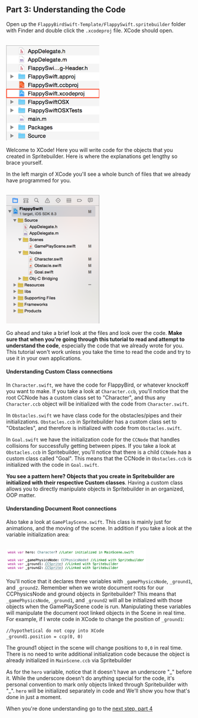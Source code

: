 ## Part 3: Understanding the Code

Open up the `FlappyBirdSwift-Template/FlappySwift.spritebuilder` folder with Finder and double click the `.xcodeproj` file. XCode should open.

</br>
<img src="part3-xcodeproj.png" style="width: 50%; height: 50%; max-width: 300px">
</br>

Welcome to XCode! Here you will write code for the objects that you created in Spritebuilder. Here is where the explanations get lengthy so brace yourself.

In the left margin of XCode you'll see a whole bunch of files that we already have programmed for you.

</br>
<img src="part3-left-margin.png" style="width: 50%; height: 50%; max-width: 300px">
</br>

Go ahead and take a brief look at the files and look over the code. **Make sure that when you're going through this tutorial to read and attempt to understand the code**, especially the code that we already wrote for you. This tutorial won't work unless you take the time to read the code and try to use it in your own applications.

#### Understanding Custom Class connections
In `Character.swift`, we have the code for FlappyBird, or whatever knockoff you want to make. If you take a look at `Character.ccb`, you'll notice that the root CCNode has a custom class set to "Character", and thus any `Character.ccb` object will be initialized with the code from `Character.swift`.

In `Obstacles.swift` we have class code for the obstacles/pipes and their initializations. `Obstacles.ccb` in Spritebuilder has a custom class set to "Obstacles", and therefore is initialized with code from `Obstacles.swift`.

In `Goal.swift` we have the initialization code for the `CCNode` that handles collisions for successfully getting between pipes. If you take a look at `Obstacles.ccb` in Spritebuilder, you'll notice that there is a child `CCNode` has a custom class called "Goal". This means that the CCNode in `Obstacles.ccb` is initialized with the code in `Goal.swift`.

**You see a pattern here? Objects that you create in Spritebuilder are initialized with their respective Custom classes**. Having a custom class allows you to directly manipulate objects in Spritebuilder in an organized, OOP matter.

#### Understanding Document Root connections
Also take a look at `GamePlayScene.swift`. This class is mainly just for animations, and the moving of the scene. In addition if you take a look at the variable initialization area:

</br>
<img src="part3-gameplayscene-linking.png" style="width: 75%; height: 75%; max-width: 400px">
</br>

You'll notice that it declares three variables with `_gamePhysicsNode`, `_ground1`, and `_ground2`. Remember when we wrote document roots for our CCPhysicsNode and ground objects in Spritebuilder? This means that `_gamePhysicsNode`, `_ground1`, and `_ground2` will all be initialized with those objects when the GamePlayScene code is run. Manipulating these variables will manipulate the document root linked objects in the Scene in real time. For example, if I wrote code in XCode to change the position of `_ground1`:

```
//hypothetical do not copy into XCode
_ground1.position = ccp(0, 0)
```
The ground1 object in the scene will change positions to `0,0` in real time. There is no need to write additional initialization code because the object is already initialized in `MainScene.ccb` via Spritebuilder

As for the `hero` variable, notice that it doesn't have an underscore "\_" before it. While the underscore doesn't do anything special for the code, it's personal convention to mark only objects linked through Spritebuilder with "\_". `hero` will be initialized separately in code and We'll show you how that's done in just a moment.

When you're done understanding go to the [next step, part 4](../P4/part4.md)
